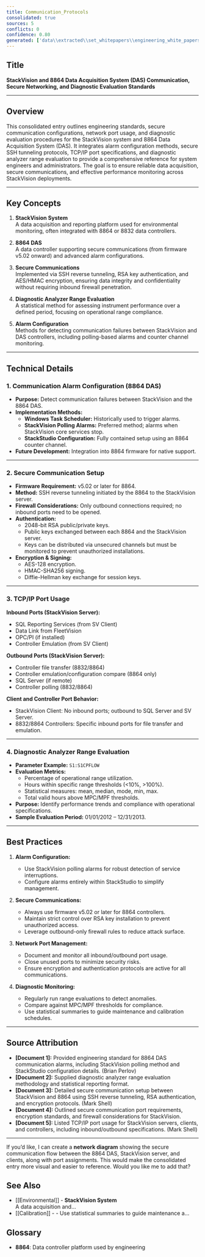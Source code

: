```yaml
---
title: Communication_Protocols
consolidated: true
sources: 5
conflicts: 0
confidence: 0.80
generated: ['data\\extracted\\set_whitepapers\\engineering_white_papers_WhitePapers_Alarms_EngineeringStandard-8864DASCommunicationAlarmmsg_208fb445.md', 'data\\extracted\\set_whitepapers\\engineering_white_papers_WhitePapers_SampleTests_DiagnosticAnalyzerRangepdf_c93dddc1.md', 'data\\extracted\\set_whitepapers\\engineering_white_papers_WhitePapers_SecureCommunication_SettingupSecureCommunicationsr4docx_3749cf68.md', 'data\\extracted\\set_whitepapers\\engineering_white_papers_WhitePapers_ServerMigration_ESCSecureCommunicationPortspdf_d3ae44db.md', 'data\\extracted\\set_whitepapers\\engineering_white_papers_WhitePapers_ServerMigration_TCP-IPportsusedbyaStackVisionsystempdf_cf196824.md']  # This would be a timestamp
---
```


## Title
**StackVision and 8864 Data Acquisition System (DAS) Communication, Secure Networking, and Diagnostic Evaluation Standards**

---

## Overview
This consolidated entry outlines engineering standards, secure communication configurations, network port usage, and diagnostic evaluation procedures for the StackVision system and 8864 Data Acquisition System (DAS). It integrates alarm configuration methods, secure SSH tunneling protocols, TCP/IP port specifications, and diagnostic analyzer range evaluation to provide a comprehensive reference for system engineers and administrators. The goal is to ensure reliable data acquisition, secure communications, and effective performance monitoring across StackVision deployments.

---

## Key Concepts

1. **StackVision System**  
   A data acquisition and reporting platform used for environmental monitoring, often integrated with 8864 or 8832 data controllers.

2. **8864 DAS**  
   A data controller supporting secure communications (from firmware v5.02 onward) and advanced alarm configurations.

3. **Secure Communications**  
   Implemented via SSH reverse tunneling, RSA key authentication, and AES/HMAC encryption, ensuring data integrity and confidentiality without requiring inbound firewall penetration.

4. **Diagnostic Analyzer Range Evaluation**  
   A statistical method for assessing instrument performance over a defined period, focusing on operational range compliance.

5. **Alarm Configuration**  
   Methods for detecting communication failures between StackVision and DAS controllers, including polling-based alarms and counter channel monitoring.

---

## Technical Details

### 1. Communication Alarm Configuration (8864 DAS)
- **Purpose:** Detect communication failures between StackVision and the 8864 DAS.
- **Implementation Methods:**
  - **Windows Task Scheduler:** Historically used to trigger alarms.
  - **StackVision Polling Alarms:** Preferred method; alarms when StackVision core services stop.
  - **StackStudio Configuration:** Fully contained setup using an 8864 counter channel.
- **Future Development:** Integration into 8864 firmware for native support.

---

### 2. Secure Communication Setup
- **Firmware Requirement:** v5.02 or later for 8864.
- **Method:** SSH reverse tunneling initiated by the 8864 to the StackVision server.
- **Firewall Considerations:** Only outbound connections required; no inbound ports need to be opened.
- **Authentication:**
  - 2048-bit RSA public/private keys.
  - Public keys exchanged between each 8864 and the StackVision server.
  - Keys can be distributed via unsecured channels but must be monitored to prevent unauthorized installations.
- **Encryption & Signing:**
  - AES-128 encryption.
  - HMAC-SHA256 signing.
  - Diffie-Hellman key exchange for session keys.

---

### 3. TCP/IP Port Usage
**Inbound Ports (StackVision Server):**
- SQL Reporting Services (from SV Client)
- Data Link from FleetVision
- OPC/PI (if installed)
- Controller Emulation (from SV Client)

**Outbound Ports (StackVision Server):**
- Controller file transfer (8832/8864)
- Controller emulation/configuration compare (8864 only)
- SQL Server (if remote)
- Controller polling (8832/8864)

**Client and Controller Port Behavior:**
- StackVision Client: No inbound ports; outbound to SQL Server and SV Server.
- 8832/8864 Controllers: Specific inbound ports for file transfer and emulation.

---

### 4. Diagnostic Analyzer Range Evaluation
- **Parameter Example:** `S1:S1CPFLOW`
- **Evaluation Metrics:**
  - Percentage of operational range utilization.
  - Hours within specific range thresholds (<10%, >100%).
  - Statistical measures: mean, median, mode, min, max.
  - Total valid hours above MPC/MPF thresholds.
- **Purpose:** Identify performance trends and compliance with operational specifications.
- **Sample Evaluation Period:** 01/01/2012 – 12/31/2013.

---

## Best Practices

1. **Alarm Configuration:**
   - Use StackVision polling alarms for robust detection of service interruptions.
   - Configure alarms entirely within StackStudio to simplify management.

2. **Secure Communications:**
   - Always use firmware v5.02 or later for 8864 controllers.
   - Maintain strict control over RSA key installation to prevent unauthorized access.
   - Leverage outbound-only firewall rules to reduce attack surface.

3. **Network Port Management:**
   - Document and monitor all inbound/outbound port usage.
   - Close unused ports to minimize security risks.
   - Ensure encryption and authentication protocols are active for all communications.

4. **Diagnostic Monitoring:**
   - Regularly run range evaluations to detect anomalies.
   - Compare against MPC/MPF thresholds for compliance.
   - Use statistical summaries to guide maintenance and calibration schedules.

---

## Source Attribution

- **[Document 1]:** Provided engineering standard for 8864 DAS communication alarms, including StackVision polling method and StackStudio configuration details. (Brian Perlov)
- **[Document 2]:** Supplied diagnostic analyzer range evaluation methodology and statistical reporting format.
- **[Document 3]:** Detailed secure communication setup between StackVision and 8864 using SSH reverse tunneling, RSA authentication, and encryption protocols. (Mark Shell)
- **[Document 4]:** Outlined secure communication port requirements, encryption standards, and firewall considerations for StackVision.
- **[Document 5]:** Listed TCP/IP port usage for StackVision servers, clients, and controllers, including inbound/outbound specifications. (Mark Shell)

---

If you’d like, I can create a **network diagram** showing the secure communication flow between the 8864 DAS, StackVision server, and clients, along with port assignments. This would make the consolidated entry more visual and easier to reference. Would you like me to add that?

## See Also

- [[Environmental]] - **StackVision System**  
   A data acquisition and...
- [[Calibration]] - - Use statistical summaries to guide maintenance a...


## Glossary

- **8864**: Data controller platform used by engineering

